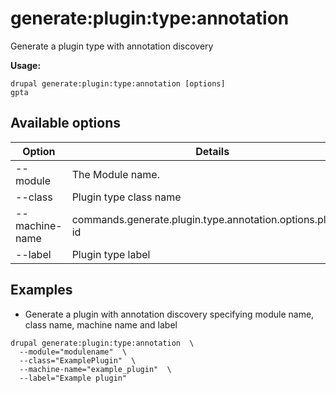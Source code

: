 # generate:plugin:type:annotation
Generate a plugin type with annotation discovery

**Usage:**
```
drupal generate:plugin:type:annotation [options]
gpta
```

## Available options
Option | Details
-------|-------------
--module | The Module name.
--class | Plugin type class name
--machine-name | commands.generate.plugin.type.annotation.options.plugin-id
--label | Plugin type label

## Examples
* Generate a plugin with annotation discovery specifying module name, class name, machine name and label
```
drupal generate:plugin:type:annotation  \
  --module="modulename"  \
  --class="ExamplePlugin"  \
  --machine-name="example_plugin"  \
  --label="Example plugin"
```
